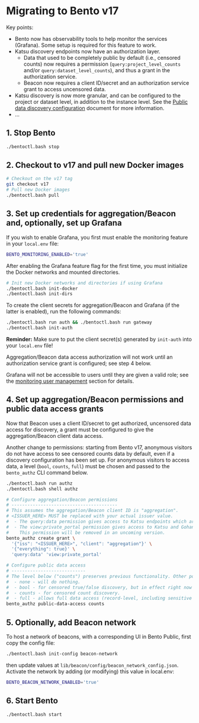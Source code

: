 # Migrating to Bento v17

Key points:

* Bento now has observability tools to help monitor the services (Grafana). Some setup is required for this feature to 
  work.
* Katsu discovery endpoints now have an authorization layer. 
  * Data that used to be completely public by default (i.e., 
    censored counts) now requires a permission (`query:project_level_counts` and/or `query:dataset_level_counts`), and 
    thus a grant in the authorization service. 
  * Beacon now requires a client ID/secret and an authorization service grant to access uncensored data.
* Katsu discovery is now more granular, and can be configured to the project or dataset level, in addition to the 
  instance level. See the [Public data discovery configuration](./public_discovery.md) document for more information.
* ...


## 1. Stop Bento

```bash
./bentoctl.bash stop
```


## 2. Checkout to v17 and pull new Docker images

```bash
# Checkout on the v17 tag
git checkout v17
# Pull new Docker images
./bentoctl.bash pull
```


## 3. Set up credentials for aggregation/Beacon and, optionally, set up Grafana

If you wish to enable Grafana, you first must enable the monitoring feature in your `local.env` file:

```bash
BENTO_MONITORING_ENABLED='true'
```

After enabling the Grafana feature flag for the first time, 
you must initialize the Docker networks and mounted directories.
```bash
# Init new Docker networks and directories if using Grafana
./bentoctl.bash init-docker
./bentoctl.bash init-dirs
```

To create the client secrets for aggregation/Beacon and Grafana (if the latter is enabled), run the following commands:

```bash
./bentoctl.bash run auth && ./bentoctl.bash run gateway
./bentoctl.bash init-auth
```

**Reminder:** Make sure to put the client secret(s) generated by `init-auth` into your `local.env` file!

Aggregation/Beacon data access authorization will not work until an authorization service grant is configured; 
see step 4 below.

Grafana will not be accessible to users until they are given a valid role; 
see the [monitoring user management](./monitoring.md#user-management) section for details.

## 4. Set up aggregation/Beacon permissions and public data access grants

Now that Beacon uses a client ID/secret to get authorized, uncensored data access for discovery, a grant must be 
configured to give the aggregation/Beacon client data access.

Another change to permissions: starting from Bento v17, anonymous visitors do not have access to see censored counts 
data by default, even if a discovery configuration has been set up. For anonymous visitors to access data, a level 
(`bool`, `counts`, `full`) must be chosen and passed to the `bento_authz` CLI command below.

```bash
./bentoctl.bash run authz
./bentoctl.bash shell authz

# Configure aggregation/Beacon permissions
# ----------------------------------------
# This assumes the aggregation/Beacon client ID is "aggregation". 
# <ISSUER_HERE> MUST be replaced with your actual issuer value.
#  - The query:data permission gives access to Katsu endpoints which are properly authz-enabled.
#  - The view:private_portal permission gives access to Katsu and Gohan endpoints where the proxy still manages access.
#    This permission will be removed in an uncoming version.
bento_authz create grant \
  '{"iss": "<ISSUER_HERE>", "client": "aggregation"}' \
  '{"everything": true}' \
  'query:data' 'view:private_portal'

# Configure public data access
# ----------------------------
# The level below ("counts") preserves previous functionality. Other possible options are:
#  - none - will do nothing.
#  - bool - for censored true/false discovery, but in effect right now forbids access.
#  - counts - for censored count discovery.
#  - full - allows full data access (record-level, including sensitive data such as IDs), uncensored counts, etc.
bento_authz public-data-access counts
```


## 5. Optionally, add Beacon network

To host a network of beacons, with a corresponding UI in Bento Public, first copy the config file: 

```bash
./bentoctl.bash init-config beacon-network
```



then update values at `lib/beacon/config/beacon_network_config.json`. Activate the network by adding (or modifying) this value in local.env:


```bash
BENTO_BEACON_NETWORK_ENABLED='true'
```

## 6. Start Bento

```bash
./bentoctl.bash start
```
